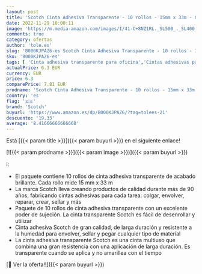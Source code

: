 ```yaml
---
layout: post
title: 'Scotch Cinta Adhesiva Transparente - 10 rollos - 15mm x 33m - Cinta Adhesiva para Uso General para el Colegio  el Hogar y la Oficina'
date: 2022-11-29 10:00:11
image: 'https://m.media-amazon.com/images/I/41-C+8NZ1RL._SL500_._SL400_.jpg'
comments: true
category: ofertas
author: 'tole.es'
slug: 'B000KJPAZ6-es Scotch Cinta Adhesiva Transparente - 10 rollos - 15mm x...'
sku: 'B000KJPAZ6-es'
tags: [ 'Cinta adhesiva transparente para oficina','Cintas adhesivas para oficina','Cintas, adhesivos y sujeciones','Material de oficina','Oficina y papelería','adhesiva','cinta','scotch','🇪🇸', ]
actualPrice: 6.3 EUR
currency: EUR
price: 6.3
comparePrice: 7.81 EUR
prodname: 'Scotch Cinta Adhesiva Transparente - 10 rollos - 15mm x 33m - Cinta Adhesiva para Uso General para el Colegio  el Hogar y la Oficina'
country: 'es'
flag: '🇪🇸'
brand: 'Scotch'
buyurl: 'https://www.amazon.es/dp/B000KJPAZ6/?tag=tolees-21'
descuento: '19.33'
average: '8.41666666666668'
---
```


Está [{{< param title >}}]({{< param buyurl >}}) en el siguiente enlace!

[![{{< param prodname >}}]({{< param image >}})]({{< param buyurl >}})

ℹ️:

- El paquete contiene 10 rollos de cinta adhesiva transparente de acabado brillante. Cada rollo mide 15 mm x 33 m
- La marca Scotch lleva creando productos de calidad durante más de 90 años, fabricando cintas adhesivas para cada tarea: colgar, envolver, reparar, crear, sellar y más
- Paquete de 10 rollos de cinta adhesiva transparente con un excelente poder de sujeción. La cinta transparente Scotch es fácil de desenrollar y utilizar
- Cinta adhesiva Scotch de gran calidad, de larga duración y resistente a la humedad para envolver, sellar y pegar cualquier tipo de material
- La cinta adhesiva transparente Scotch es una cinta multiuso que combina una gran resistencia con una aplicación de larga duración. Es transparente cuando se aplica y no amarillea con el tiempo

[🛒 Ver la oferta!!]({{< param buyurl >}})
